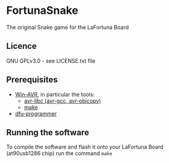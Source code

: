 # FortunaSnake
The original Snake game for the LaFortuna Board

## Licence
GNU GPLv3.0 - see LICENSE.txt file

## Prerequisites
 * [Win-AVR](https://sourceforge.net/projects/winavr/), in particular the tools:
    * [avr-libc (avr-gcc, avr-objcopy)](https://www.nongnu.org/avr-libc/avr-lib)
    * [make](https://www.gnu.org/software/make/)
 * [dfu-programmer](https://dfu-programmer.github.io/)

## Running the software
To compile the software and flash it onto your LaFortuna Board (at90usb1286 chip) run the command ```make```

